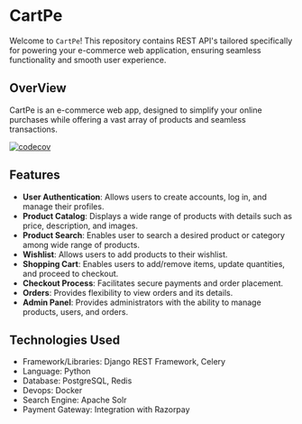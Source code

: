 # CartPe

Welcome to `CartPe`! This repository contains REST API's tailored specifically for powering your e-commerce web application, ensuring seamless functionality and smooth user experience.

## OverView

CartPe is an e-commerce web app, designed to simplify your online purchases while offering a vast array of products and seamless transactions.

[![codecov](https://codecov.io/gh/srivatsa17/cartpe-services/graph/badge.svg?token=ZOAZ2IWWLW)](https://codecov.io/gh/srivatsa17/cartpe-services)


## Features

-   **User Authentication**: Allows users to create accounts, log in, and manage their profiles.
-   **Product Catalog**: Displays a wide range of products with details such as price, description, and images.
-   **Product Search**: Enables user to search a desired product or category among wide range of products.
-   **Wishlist**: Allows users to add products to their wishlist.
-   **Shopping Cart**: Enables users to add/remove items, update quantities, and proceed to checkout.
-   **Checkout Process**: Facilitates secure payments and order placement.
-   **Orders**: Provides flexibility to view orders and its details.
-   **Admin Panel**: Provides administrators with the ability to manage products, users, and orders.

## Technologies Used

-   Framework/Libraries: Django REST Framework, Celery
-   Language: Python
-   Database: PostgreSQL, Redis
-   Devops: Docker
-   Search Engine: Apache Solr
-   Payment Gateway: Integration with Razorpay
